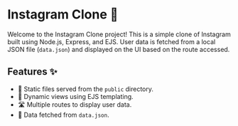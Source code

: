 # Instagram Clone 📸

Welcome to the Instagram Clone project! This is a simple clone of Instagram built using Node.js, Express, and EJS. User data is fetched from a local JSON file (`data.json`) and displayed on the UI based on the route accessed.

## Features ✨

- 📁 Static files served from the `public` directory.
- 📄 Dynamic views using EJS templating.
- 🛣️ Multiple routes to display user data.
- 💾 Data fetched from `data.json`.
